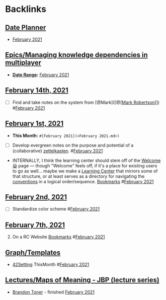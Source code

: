 
# Backlinks
## [Date Planner](<Date Planner.md>)
- [February 2021](<February 2021.md>)

## [Epics/Managing knowledge dependencies in multiplayer](<Epics/Managing knowledge dependencies in multiplayer.md>)
- **[Date Range](<Date Range.md>):** [February 2021](<February 2021.md>)

## [February 14th, 2021](<February 14th, 2021.md>)
- [ ] Find and take notes on the system from [@Mark]([@[[Mark Robertson](<@[[Mark Robertson.md>)]]) #[February 2021](<February 2021.md>)

## [February 1st, 2021](<February 1st, 2021.md>)
- **This Month:** `#[February 2021](<February 2021.md>)`

- [ ] Develop evergreen notes on the purpose and potential of a (collaborative) [zettelkasten](<zettelkasten.md>). #[February 2021](<February 2021.md>)

- INTERNALLY, I think the learning center should stem off of the [Welcome 😃](<Welcome 😃.md>) page — though "Welcome" feels off, if it's a place for existing users to go as well... maybe we make a [Learning Center](<Learning Center.md>) that mirrors some of that structure, or at least serves as a directory for navigating the [conventions](<conventions.md>) in a logical order/sequence. [Bookmarks](<Bookmarks.md>) #[February 2021](<February 2021.md>)

## [February 2nd, 2021](<February 2nd, 2021.md>)
- [ ] Standardize color scheme #[February 2021](<February 2021.md>)

## [February 7th, 2021](<February 7th, 2021.md>)
2. On a RC Website [Bookmarks](<Bookmarks.md>) #[February 2021](<February 2021.md>)

## [Graph/Templates](<Graph/Templates.md>)
- [42Setting](<42Setting.md>) ThisMonth #[February 2021](<February 2021.md>)

## [Lectures/Maps of Meaning - JBP (lecture series)](<Lectures/Maps of Meaning - JBP (lecture series).md>)
- [Brandon Toner](<Brandon Toner.md>) - finished [February 2021](<February 2021.md>)

